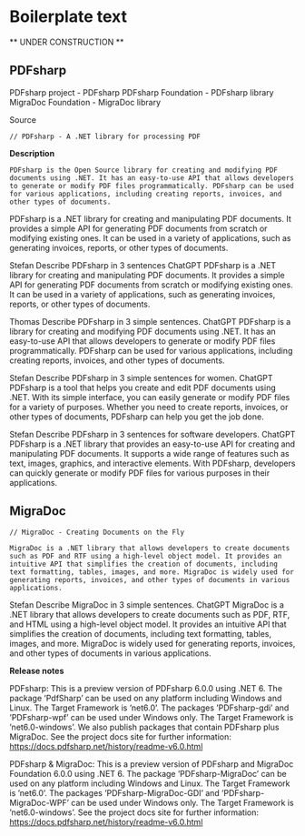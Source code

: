 ﻿# Boilerplate text

** UNDER CONSTRUCTION **

## PDFsharp

PDFsharp project       - PDFsharp
PDFsharp Foundation    - PDFsharp library
MigraDoc Foundation    - MigraDoc library


Source
```
// PDFsharp - A .NET library for processing PDF
```

**Description**
```
PDFsharp is the Open Source library for creating and modifying PDF documents using .NET. It has an easy-to-use API that allows developers to generate or modify PDF files programmatically. PDFsharp can be used for various applications, including creating reports, invoices, and other types of documents.
```


PDFsharp is a .NET library for creating and manipulating PDF documents. It provides a simple API for generating PDF documents from scratch or modifying existing ones. It can be used in a variety of applications, such as generating invoices, reports, or other types of documents.



Stefan
Describe PDFsharp in 3 sentences
ChatGPT
PDFsharp is a .NET library for creating and manipulating PDF documents. It provides a simple API for generating PDF documents from scratch or modifying existing ones. It can be used in a variety of applications, such as generating invoices, reports, or other types of documents.

Thomas
Describe PDFsharp in 3 simple sentences.
ChatGPT
PDFsharp is a library for creating and modifying PDF documents using .NET. It has an easy-to-use API that allows developers to generate or modify PDF files programmatically. PDFsharp can be used for various applications, including creating reports, invoices, and other types of documents.

Stefan
Describe PDFsharp in 3 simple sentences for women.
ChatGPT
PDFsharp is a tool that helps you create and edit PDF documents using .NET. With its simple interface, you can easily generate or modify PDF files for a variety of purposes. Whether you need to create reports, invoices, or other types of documents, PDFsharp can help you get the job done.

Stefan
Describe PDFsharp in 3 sentences for software developers.
ChatGPT
PDFsharp is a .NET library that provides an easy-to-use API for creating and manipulating PDF documents. It supports a wide range of features such as text, images, graphics, and interactive elements. With PDFsharp, developers can quickly generate or modify PDF files for various purposes in their applications.


## MigraDoc

```
// MigraDoc - Creating Documents on the Fly
```

```
MigraDoc is a .NET library that allows developers to create documents such as PDF and RTF using a high-level object model. It provides an intuitive API that simplifies the creation of documents, including text formatting, tables, images, and more. MigraDoc is widely used for generating reports, invoices, and other types of documents in various applications.
```

Stefan
Describe MigraDoc in 3 simple sentences.
ChatGPT
MigraDoc is a .NET library that allows developers to create documents such as PDF, RTF, and HTML using a high-level object model. It provides an intuitive API that simplifies the creation of documents, including text formatting, tables, images, and more. MigraDoc is widely used for generating reports, invoices, and other types of documents in various applications.


**Release notes**

PDFsharp:
This is a preview version of PDFsharp 6.0.0 using .NET 6.
The package ’PdfSharp’ can be used on any platform including Windows and Linux. The Target Framework is ’net6.0’.
The packages ’PDFsharp-gdi’ and ’PDFsharp-wpf’ can be used under Windows only. The Target Framework is ’net6.0-windows’.
We also publish packages that contain PDFsharp plus MigraDoc.
See the project docs site for further information:
https://docs.pdfsharp.net/history/readme-v6.0.html


PDFsharp & MigraDoc:
This is a preview version of PDFsharp and MigraDoc Foundation 6.0.0 using .NET 6.
The package ’PDFsharp-MigraDoc’ can be used on any platform including Windows and Linux. The Target Framework is ’net6.0’.
The packages ’PDFsharp-MigraDoc-GDI’ and ’PDFsharp-MigraDoc-WPF’ can be used under Windows only. The Target Framework is ’net6.0-windows’.
See the project docs site for further information:
https://docs.pdfsharp.net/history/readme-v6.0.html
